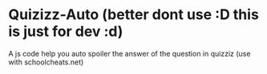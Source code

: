 # Quizizz-Auto (better dont use :D this is just for dev :d)
A js code help you auto spoiler the answer of the question in quizziz (use with schoolcheats.net)
